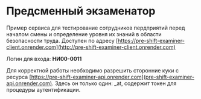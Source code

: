 # Предсменный экзаменатор

Пример сервиса для тестирование сотрудников пердприятий перед началом смены и определение уровня их знаний в области безопасности труда.
Доступен по адресу [https://pre-shift-examiner-client.onrender.com](http://pre-shift-examiner-client.onrender.com)

Логин для входа: **НИ00-0011**

Для корректной работы необходимо разрешить сторонние куки с ресурса [https://pre-shift-examiner-api.onrender.com](pre-shift-examiner-api.onrender.com). 
Здесь он только один: _at, содержит токен для процедуры аутентификации. 

